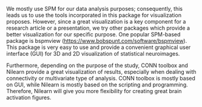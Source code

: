 We mostly use SPM for our data analysis purposes; consequently, this leads us to use the tools incorporated in this package for visualization proposes. However, since a great visualization is a key component for a research article or a presentation, we try other packages which provide a better visualization for our specific purpose. One popular SPM-based package is bspmview (https://www.bobspunt.com/software/bspmview). This package is very easy to use and provide a convenient graphical user interface (GUI) for 3D and 2D visualization of statistical neuroimages. 

Furthermore, depending on the purpose of the study, CONN toolbox and Nilearn provide a great visualization of results, especially when dealing with connectivity or multivariate type of analysis. CONN toolbox is mostly based on GUI, while Nilearn is mostly based on the scripting and programming. Therefore, Nilearn will give you more flexibility for creating great brain activation figures.
